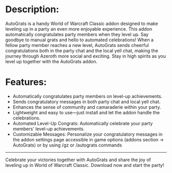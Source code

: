 # Description:

AutoGrats is a handy World of Warcraft Classic addon designed to make leveling up in a party an even more enjoyable experience. This addon automatically congratulates party members when they level up. Say goodbye to manual grats and hello to automated celebrations! When a fellow party member reaches a new level, AutoGrats sends cheerful congratulations both in the party chat and the local yell chat, making the journey through Azeroth more social and exciting. Stay in high spirits as you level up together with the AutoGrats addon.



# Features:

- Automatically congratulates party members on level-up achievements.
- Sends congratulatory messages in both party chat and local yell chat.
- Enhances the sense of community and camaraderie within your party.
- Lightweight and easy to use—just install and let the addon handle the celebrations.
- Automated Level-Up Congrats: Automatically celebrate your party members' level-up achievements.
- Customizable Messages: Personalize your congratulatory messages in the addon settings page accessible in game options (addons section -> AutoGrats) or by using /gz or /autograts commands


---
Celebrate your victories together with AutoGrats and share the joy of leveling up in World of Warcraft Classic. Download now and start the party!